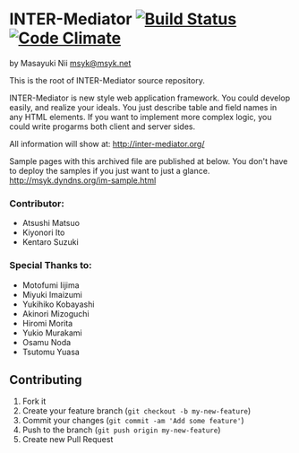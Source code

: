 # INTER-Mediator [![Build Status](https://travis-ci.org/msyk/INTER-Mediator.png?branch=master)](https://travis-ci.org/msyk/INTER-Mediator)  [![Code Climate](https://codeclimate.com/github/msyk/INTER-Mediator/badges/gpa.svg)](https://codeclimate.com/github/msyk/INTER-Mediator)

by Masayuki Nii
msyk@msyk.net

This is the root of INTER-Mediator source repository.

INTER-Mediator is new style web application framework.
You could develop easily, and realize your ideals.
You just describe table and field names in any HTML elements.
If you want to implement more complex logic, you could write progarms both client and server sides.

All information will show at: 
http://inter-mediator.org/

Sample pages with this archived file are published at below.
You don't have to deploy the samples if you just want to just a glance.
http://msyk.dyndns.org/im-sample.html

### Contributor:
- Atsushi Matsuo
- Kiyonori Ito
- Kentaro Suzuki

### Special Thanks to:
- Motofumi Iijima
- Miyuki Imaizumi
- Yukihiko Kobayashi
- Akinori Mizoguchi
- Hiromi Morita
- Yukio Murakami
- Osamu Noda
- Tsutomu Yuasa

## Contributing

1. Fork it
2. Create your feature branch (`git checkout -b my-new-feature`)
3. Commit your changes (`git commit -am 'Add some feature'`)
4. Push to the branch (`git push origin my-new-feature`)
5. Create new Pull Request

